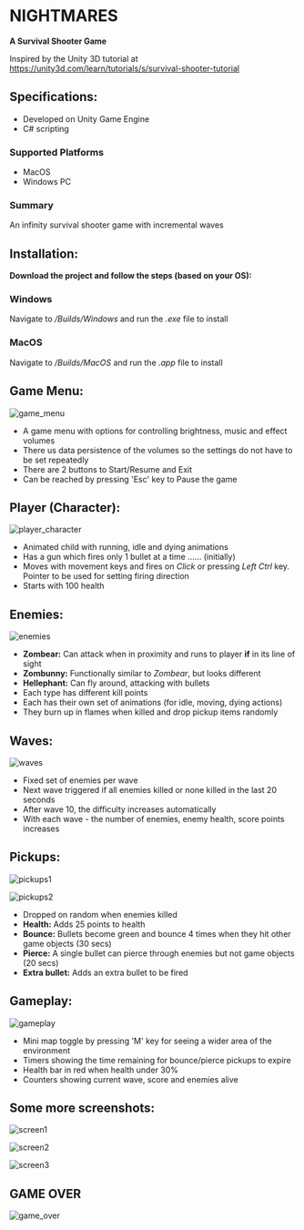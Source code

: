 # NIGHTMARES

**A Survival Shooter Game**

Inspired by the Unity 3D tutorial at https://unity3d.com/learn/tutorials/s/survival-shooter-tutorial

## Specifications:

- Developed on Unity Game Engine
- C# scripting

### Supported Platforms

- MacOS
- Windows PC

### Summary

An infinity survival shooter game with incremental waves

## Installation:

**Download the project and follow the steps (based on your OS):**

### Windows

Navigate to _/Builds/Windows_ and run the _.exe_ file to install

### MacOS

Navigate to _/Builds/MacOS_ and run the _.app_ file to install

## Game Menu:

![game_menu](https://github.com/PrateekAdhikaree/Nightmares/blob/master/images/game_menu.jpg "Pause/Game Menu")

- A game menu with options for controlling brightness, music and effect volumes
- There us data persistence of the volumes so the settings do not have to be set repeatedly
- There are 2 buttons to Start/Resume and Exit
- Can be reached by pressing 'Esc' key to Pause the game

## Player (Character):

![player_character](https://github.com/PrateekAdhikaree/Nightmares/blob/master/images/player.jpg "Player character")

- Animated child with running, idle and dying animations
- Has a gun which fires only 1 bullet at a time ...... (initially)
- Moves with movement keys and fires on _Click_ or pressing _Left Ctrl_ key. Pointer to be used for setting firing direction
- Starts with 100 health

## Enemies:

![enemies](https://github.com/PrateekAdhikaree/Nightmares/blob/master/images/enemies.jpg "Enemies")

- **Zombear:** Can attack when in proximity and runs to player **if** in its line of sight
- **Zombunny:** Functionally similar to _Zombear_, but looks different
- **Hellephant:** Can fly around, attacking with bullets
- Each type has different kill points
- Each has their own set of animations (for idle, moving, dying actions)
- They burn up in flames when killed and drop pickup items randomly

## Waves:

![waves](https://github.com/PrateekAdhikaree/Nightmares/blob/master/images/waves.jpg "Waves")

- Fixed set of enemies per wave
- Next wave triggered if all enemies killed or none killed in the last 20 seconds
- After wave 10, the difficulty increases automatically
- With each wave - the number of enemies, enemy health, score points increases

## Pickups:

![pickups1](https://github.com/PrateekAdhikaree/Nightmares/blob/master/images/pickups1.jpg "Pickups Example 1")

![pickups2](https://github.com/PrateekAdhikaree/Nightmares/blob/master/images/pickups2.jpg "Pickups Example 2")

- Dropped on random when enemies killed
- **Health:** Adds 25 points to health
- **Bounce:** Bullets become green and bounce 4 times when they hit other game objects (30 secs)
- **Pierce:** A single bullet can pierce through enemies but not game objects (20 secs)
- **Extra bullet:** Adds an extra bullet to be fired

## Gameplay:

![gameplay](https://github.com/PrateekAdhikaree/Nightmares/blob/master/images/gameplay.jpg "Gameplay")

- Mini map toggle by pressing 'M' key for seeing a wider area of the environment
- Timers showing the time remaining for bounce/pierce pickups to expire
- Health bar in red when health under 30%
- Counters showing current wave, score and enemies alive

## Some more screenshots:

![screen1](https://github.com/PrateekAdhikaree/Nightmares/blob/master/images/screen1.jpg "Screenshot 1")

![screen2](https://github.com/PrateekAdhikaree/Nightmares/blob/master/images/screen2.jpg "Screenshot 2")

![screen3](https://github.com/PrateekAdhikaree/Nightmares/blob/master/images/screen3.jpg "Screenshot 3")

## GAME OVER

![game_over](https://github.com/PrateekAdhikaree/Nightmares/blob/master/images/game_over.jpg "GAME OVER")
